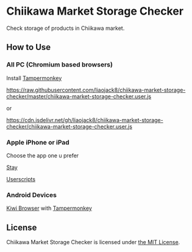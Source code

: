 # Chiikawa Market Storage Checker

Check storage of products in Chiikawa market.

## How to Use

### All PC (Chromium based browsers)

Install [Tampermonkey](https://chromewebstore.google.com/detail/dhdgffkkebhmkfjojejmpbldmpobfkfo)

https://raw.githubusercontent.com/liaojack8/chiikawa-market-storage-checker/master/chiikawa-market-storage-checker.user.js

or

https://cdn.jsdelivr.net/gh/liaojack8/chiikawa-market-storage-checker/chiikawa-market-storage-checker.user.js

### Apple iPhone or iPad

Choose the app one u prefer

[Stay](https://apps.apple.com/tw/app/id1591620171)

[Userscripts](https://apps.apple.com/tw/app/id1463298887)

### Android Devices

[Kiwi Browser](https://play.google.com/store/apps/details?id=com.kiwibrowser.browser&hl=zh_TW) with [Tampermonkey](https://chromewebstore.google.com/detail/dhdgffkkebhmkfjojejmpbldmpobfkfo)

## License

Chiikawa Market Storage Checker is licensed under [the MIT License](/LICENSE).
